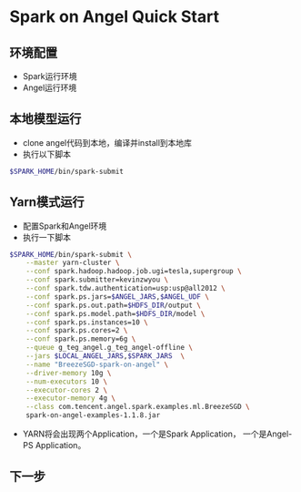 # Spark on Angel Quick Start


## 环境配置
- Spark运行环境
- Angel运行环境


## 本地模型运行
- clone angel代码到本地，编译并install到本地库
- 执行以下脚本
```bash
$SPARK_HOME/bin/spark-submit
```

## Yarn模式运行
- 配置Spark和Angel环境
- 执行一下脚本

```bash
$SPARK_HOME/bin/spark-submit \
    --master yarn-cluster \
    --conf spark.hadoop.hadoop.job.ugi=tesla,supergroup \
    --conf spark.submitter=kevinzwyou \
    --conf spark.tdw.authentication=usp:usp@all2012 \
    --conf spark.ps.jars=$ANGEL_JARS,$ANGEL_UDF \
    --conf spark.ps.out.path=$HDFS_DIR/output \
    --conf spark.ps.model.path=$HDFS_DIR/model \
    --conf spark.ps.instances=10 \
    --conf spark.ps.cores=2 \
    --conf spark.ps.memory=6g \
    --queue g_teg_angel.g_teg_angel-offline \
    --jars $LOCAL_ANGEL_JARS,$SPARK_JARS  \
    --name "BreezeSGD-spark-on-angel" \
    --driver-memory 10g \
    --num-executors 10 \
    --executor-cores 2 \
    --executor-memory 4g \
    --class com.tencent.angel.spark.examples.ml.BreezeSGD \
    spark-on-angel-examples-1.1.8.jar

```
- YARN将会出现两个Application，一个是Spark Application， 一个是Angel-PS Application。

## 下一步

